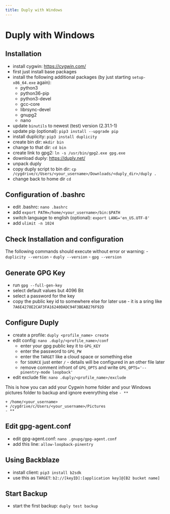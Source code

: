 ```yaml
---
title: Duply with Windows
---
```


# Duply with Windows

## Installation
  - install cygwin: <https://cygwin.com/>
  - first just install base packages
  - install the following additional packages (by just starting
    `setup-x86_64.exe` again):
      - python3
      - python36-pip
      - python3-devel
      - gcc-core
      - librsync-devel
      - gnupg2
      - nano
  - update `binutils` to newest (test) version (2.31.1-1)
  - update pip (optional): `pip3 install --upgrade pip`
  - install duplicity: `pip3 install duplicity`
  - create bin dir: `mkdir bin`
  - change to that dir: `cd bin`
  - create link to gpg2: `ln -s /usr/bin/gpg2.exe gpg.exe`
  - download duply: <https://duply.net/>
  - unpack duply
  - copy duply script to bin dir: `cp
    /cygdrive/c/Users/<your_username>/Downloads/<duply_dir>/duply .`
  - change back to home dir `cd`

## Configuration of .bashrc
  - edit .bashrc: `nano .bashrc`
  - add `export PATH=/home/<your_username>/bin:$PATH`
  - switch language to english (optional): `export LANG='en_US.UTF-8'`
  - add `ulimit -n 1024`

## Check Installation and configuration
The following commands should execute without error or warning: -
`duplicity --version` - `duply --version` - `gpg --version`

## Generate GPG Key
  - run `gpg --full-gen-key`
  - select default values but 4096 Bit
  - select a password for the key
  - copy the public key id to somewhere else for later use - it is a
    sring like `7A6E4278E2CAF3FA16240DADC94F3BEAB276F92D`

## Configure Duply
  - create a profile: `duply <profile_name> create`
  - edit config: `nano .duply/<profile_name>/conf`
      - enter your gpg public key it to `GPG_KEY`
      - enter the password to `GPG_PW`
      - enter the `TARGET` like a cloud space or something else
      - for `SOURCE` just enter `/` - details will be configured in an
        other file later
      - remove comment infront of `GPG_OPTS` and write
        `GPG_OPTS='--pinentry-mode loopback'`
  - edit exclude file: `nano .duply/<profile_name>/exclude`

This is how you can add your Cygwin home folder and your Windows
pictures folder to backup and ignore evenrything else `- **`

    + /home/<your_username>
    + /cygdrive/c/Users/<your_username>/Pictures
    - **

## Edit gpg-agent.conf
  - edit gpg-agent.conf: `nano .gnupg/gpg-agent.conf`
  - add this line: `allow-loopback-pinentry`

## Using Backblaze
  - install client: `pip3 install b2sdk`
  - use this as `TARGET`: `b2://[keyID]:[application key]@[B2 bucket
    name]`

## Start Backup
  - start the first backup: `duply test backup`
